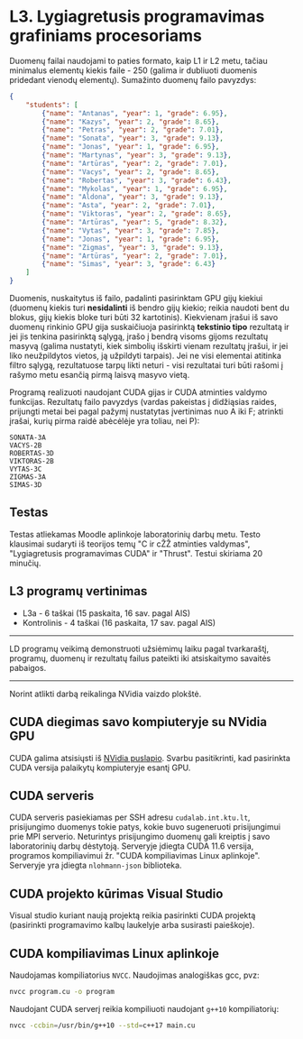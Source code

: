 # L3. Lygiagretusis programavimas grafiniams procesoriams

Duomenų failai naudojami to paties formato, kaip L1 ir L2 metu, tačiau minimalus elementų kiekis faile - 250 (galima ir dubliuoti duomenis pridedant vienodų elementų). Sumažinto duomenų failo pavyzdys:

```json
{
    "students": [
        {"name": "Antanas", "year": 1, "grade": 6.95},
        {"name": "Kazys", "year": 2, "grade": 8.65},
        {"name": "Petras", "year": 2, "grade": 7.01},
        {"name": "Sonata", "year": 3, "grade": 9.13},
        {"name": "Jonas", "year": 1, "grade": 6.95},
        {"name": "Martynas", "year": 3, "grade": 9.13},
        {"name": "Artūras", "year": 2, "grade": 7.01},
        {"name": "Vacys", "year": 2, "grade": 8.65},
        {"name": "Robertas", "year": 3, "grade": 6.43},
        {"name": "Mykolas", "year": 1, "grade": 6.95},
        {"name": "Aldona", "year": 3, "grade": 9.13},
        {"name": "Asta", "year": 2, "grade": 7.01},
        {"name": "Viktoras", "year": 2, "grade": 8.65},
        {"name": "Artūras", "year": 5, "grade": 8.32},
        {"name": "Vytas", "year": 3, "grade": 7.85},
        {"name": "Jonas", "year": 1, "grade": 6.95},
        {"name": "Zigmas", "year": 3, "grade": 9.13},
        {"name": "Artūras", "year": 2, "grade": 7.01},
        {"name": "Simas", "year": 3, "grade": 6.43}
    ]
}
```

Duomenis, nuskaitytus iš failo, padalinti pasirinktam GPU gijų kiekiui (duomenų kiekis turi **nesidalinti** iš bendro gijų kiekio; reikia naudoti bent du blokus, gijų kiekis bloke turi būti 32 kartotinis). Kiekvienam įrašui iš savo duomenų rinkinio GPU gija suskaičiuoja pasirinktą **tekstinio tipo** rezultatą ir jei jis tenkina pasirinktą sąlygą, įrašo į bendrą visoms gijoms rezultatų masyvą (galima nustatyti, kiek simbolių išskirti vienam rezultatų įrašui, ir jei liko neužpildytos vietos, ją užpildyti tarpais). Jei ne visi elementai atitinka filtro sąlygą, rezultatuose tarpų likti neturi - visi rezultatai turi būti rašomi į rašymo metu esančią pirmą laisvą masyvo vietą.

Programą realizuoti naudojant CUDA gijas ir CUDA atminties valdymo funkcijas. Rezultatų failo pavyzdys (vardas pakeistas į didžiąsias raides, prijungti metai bei pagal pažymį nustatytas įvertinimas nuo A iki F; atrinkti įrašai, kurių pirma raidė abėcėlėje yra toliau, nei P):

```text
SONATA-3A
VACYS-2B
ROBERTAS-3D
VIKTORAS-2B
VYTAS-3C
ZIGMAS-3A
SIMAS-3D
```

## Testas

Testas atliekamas Moodle aplinkoje laboratorinių darbų metu. Testo klausimai sudaryti iš teorijos temų "C ir cŽŽ atminties valdymas", "Lygiagretusis programavimas CUDA" ir "Thrust". Testui skiriama 20 minučių.

## L3 programų vertinimas

* L3a - 6 taškai (15 paskaita, 16 sav. pagal AIS)
* Kontrolinis - 4 taškai (16 paskaita, 17 sav. pagal AIS)

---

LD programų veikimą demonstruoti užsiėmimų laiku pagal tvarkaraštį, programų, duomenų ir rezultatų failus pateikti iki atsiskaitymo savaitės pabaigos.

---

Norint atlikti darbą reikalinga NVidia vaizdo plokštė.

## CUDA diegimas savo kompiuteryje su NVidia GPU  

CUDA galima atsisiųsti iš [NVidia puslapio](https://developer.nvidia.com/cuda-downloads). Svarbu pasitikrinti, kad pasirinkta CUDA versija palaikytų kompiuteryje esantį GPU.

## CUDA serveris

CUDA serveris pasiekiamas per SSH adresu `cudalab.int.ktu.lt`, prisijungimo duomenys tokie patys, kokie buvo sugeneruoti prisijungimui prie MPI serverio. Neturintys prisijungimo duomenų gali kreiptis į savo laboratorinių darbų dėstytoją. Serveryje įdiegta CUDA 11.6 versija, programos kompiliavimui žr. "CUDA kompiliavimas Linux aplinkoje". Serveryje yra įdiegta `nlohmann-json` biblioteka.

## CUDA projekto kūrimas Visual Studio

Visual studio kuriant naują projektą reikia pasirinkti CUDA projektą (pasirinkti programavimo kalbų laukelyje arba susirasti paieškoje).

## CUDA kompiliavimas Linux aplinkoje

Naudojamas kompiliatorius `NVCC`. Naudojimas analogiškas gcc, pvz:

```bash
nvcc program.cu -o program
```

Naudojant CUDA serverį reikia kompiliuoti naudojant `g++10` kompiliatorių:

```bash
nvcc -ccbin=/usr/bin/g++10 --std=c++17 main.cu
```
